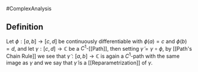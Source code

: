 #ComplexAnalysis 

## Definition
Let $\phi:[a, b] \rightarrow[c, d]$ be continuously differentiable with $\phi(a)=c$ and $\phi(b)=d$, and let $\gamma:[c, d] \rightarrow \mathbb{C}$ be a $C^{1}$-[[Path]], then setting $\tilde{\gamma}=\gamma \circ \phi$, by [[Path's Chain Rule]] we see that $\tilde{\gamma}:[a, b] \rightarrow \mathbb{C}$ is again a $C^{1}$-path with the same image as $\gamma$ and we say that $\tilde{\gamma}$ is a [[Reparametrization]] of $\gamma$.
